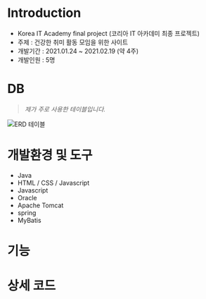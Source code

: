 # Introduction

* Korea IT Academy final project (코리아 IT 아카데미 최종 프로젝트)
* 주제 : 건강한 취미 활동 모임을 위한 사이트
* 개발기간 : 2021.01.24 ~ 2021.02.19 (약 4주)
* 개발인원 : 5명

# DB
> _제가 주로 사용한 테이블입니다._

![ERD 테이블](https://user-images.githubusercontent.com/76910155/113697922-d8594f00-970e-11eb-90de-0a7a2fac5845.jpg)

# 개발환경 및 도구

* Java
* HTML / CSS / Javascript
* Javascript
* Oracle
* Apache Tomcat
* spring
* MyBatis

# 기능

# 상세 코드

